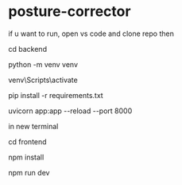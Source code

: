 # posture-corrector


if u want to run, open vs code and clone repo then


cd backend

python -m venv venv

venv\Scripts\activate

pip install -r requirements.txt

uvicorn app:app --reload --port 8000



in new terminal

cd frontend

npm install

npm run dev
